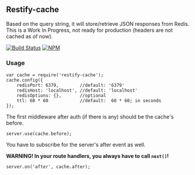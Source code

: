 Restify-cache
-------------
Based on the query string, it will store/retrieve JSON responses from Redis.
This is a Work In Progress, not ready for production (headers are not cached as of now).

[![Build Status](https://travis-ci.org/gergelyke/restify-cache.png?branch=feature/test)](https://travis-ci.org/gergelyke/restify-cache)
[![NPM](https://nodei.co/npm/restify-cache.png)](https://nodei.co/npm/restify-cache/)


### Usage ###

```
var cache = require('restify-cache');
cache.config({
    redisPort: 6379,        //default: '6379'
    redisHost: 'localhost', //default: 'localhost'
    redisOptions: {},       //optional
    ttl: 60 * 60            //default:  60 * 60; in seconds
});
```

The first middleware after auth (if there is any) should be the cache's before.

```
server.use(cache.before);
```

You have to subscribe for the server's after event as well.

__WARNING! In your route handlers, you always have to call `next()`!__

```
server.on('after', cache.after);
```